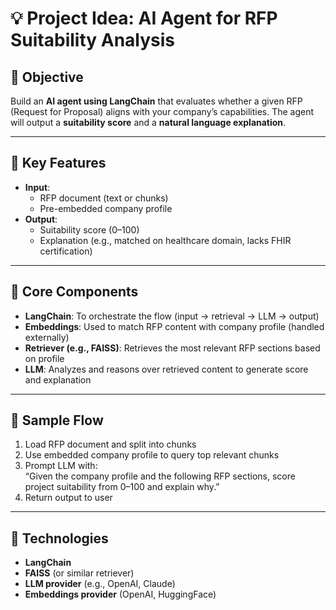 # 💡 Project Idea: AI Agent for RFP Suitability Analysis

## 📌 Objective
Build an **AI agent using LangChain** that evaluates whether a given RFP (Request for Proposal) aligns with your company’s capabilities. The agent will output a **suitability score** and a **natural language explanation**.

---

## 🧠 Key Features
- **Input**:
  - RFP document (text or chunks)
  - Pre-embedded company profile
- **Output**:
  - Suitability score (0–100)
  - Explanation (e.g., matched on healthcare domain, lacks FHIR certification)

---

## 🔧 Core Components
- **LangChain**: To orchestrate the flow (input → retrieval → LLM → output)
- **Embeddings**: Used to match RFP content with company profile (handled externally)
- **Retriever (e.g., FAISS)**: Retrieves the most relevant RFP sections based on profile
- **LLM**: Analyzes and reasons over retrieved content to generate score and explanation

---

## 🧮 Sample Flow
1. Load RFP document and split into chunks
2. Use embedded company profile to query top relevant chunks
3. Prompt LLM with:  
   “Given the company profile and the following RFP sections, score project suitability from 0–100 and explain why.”
4. Return output to user

---

## 🧱 Technologies
- **LangChain**
- **FAISS** (or similar retriever)
- **LLM provider** (e.g., OpenAI, Claude)
- **Embeddings provider** (OpenAI, HuggingFace)
